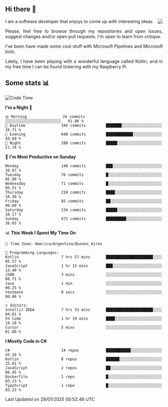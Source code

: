 ## Hi there :slightly_smiling_face:

<img src="https://github-readme-stats.vercel.app/api?username=victorgrycuk&show_icons=true&count_private=true&title_color=F7941E&icon_color=F7941E" align="right">

<p align="justify">
I am a software developer that enjoys to come up with interesting ideas.
<p/>

<p align= "justify">
Please, feel free to browse through my repositories and open issues, suggest changes and/or open pull requests. I'm open to learn from critique.
<p/>


<p align= "justify">
I've been have made some cool stuff with Microsoft Pipelines and Microsoft bots.
<p/>

<p align= "justify">
Lately, I have been playing with a wonderful language called Kotlin, and in my free time I can be found tinkering with my Raspberry Pi.
<p/>

## Some stats :bar_chart:
<!--START_SECTION:waka-->
![Code Time](http://img.shields.io/badge/Code%20Time-2%2C121%20hrs%2052%20mins-blue)

**I'm a Night 🦉** 

```text
🌞 Morning                24 commits          ░░░░░░░░░░░░░░░░░░░░░░░░░   01.86 % 
🌆 Daytime                344 commits         ███████░░░░░░░░░░░░░░░░░░   26.71 % 
🌃 Evening                640 commits         ████████████░░░░░░░░░░░░░   49.69 % 
🌙 Night                  280 commits         █████░░░░░░░░░░░░░░░░░░░░   21.74 % 
```
📅 **I'm Most Productive on Sunday** 

```text
Monday                   140 commits         ███░░░░░░░░░░░░░░░░░░░░░░   10.87 % 
Tuesday                  76 commits          █░░░░░░░░░░░░░░░░░░░░░░░░   05.90 % 
Wednesday                71 commits          █░░░░░░░░░░░░░░░░░░░░░░░░   05.51 % 
Thursday                 210 commits         ████░░░░░░░░░░░░░░░░░░░░░   16.30 % 
Friday                   85 commits          ██░░░░░░░░░░░░░░░░░░░░░░░   06.60 % 
Saturday                 234 commits         █████░░░░░░░░░░░░░░░░░░░░   18.17 % 
Sunday                   472 commits         █████████░░░░░░░░░░░░░░░░   36.65 % 
```


📊 **This Week I Spent My Time On** 

```text
🕑︎ Time Zone: America/Argentina/Buenos_Aires

💬 Programming Languages: 
Kotlin                   7 hrs 57 mins       █████████████████████░░░░   85.57 % 
JavaScript               1 hr 15 mins        ███░░░░░░░░░░░░░░░░░░░░░░   13.48 % 
JSON                     3 mins              ░░░░░░░░░░░░░░░░░░░░░░░░░   00.71 % 
Java                     1 min               ░░░░░░░░░░░░░░░░░░░░░░░░░   00.25 % 
textmate                 0 secs              ░░░░░░░░░░░░░░░░░░░░░░░░░   00.00 % 

🔥 Editors: 
IntelliJ IDEA            7 hrs 53 mins       █████████████████████░░░░   84.81 % 
VS Code                  1 hr 19 mins        ████░░░░░░░░░░░░░░░░░░░░░   14.18 % 
Cursor                   5 mins              ░░░░░░░░░░░░░░░░░░░░░░░░░   01.00 % 
```

**I Mostly Code in C#** 

```text
C#                       14 repos            ███████████░░░░░░░░░░░░░░   45.16 % 
Kotlin                   8 repos             ██████░░░░░░░░░░░░░░░░░░░   25.81 % 
JavaScript               2 repos             ██░░░░░░░░░░░░░░░░░░░░░░░   06.45 % 
Dockerfile               1 repo              █░░░░░░░░░░░░░░░░░░░░░░░░   03.23 % 
TypeScript               1 repo              █░░░░░░░░░░░░░░░░░░░░░░░░   03.23 % 
```




 Last Updated on 29/01/2025 00:52:46 UTC
<!--END_SECTION:waka-->

